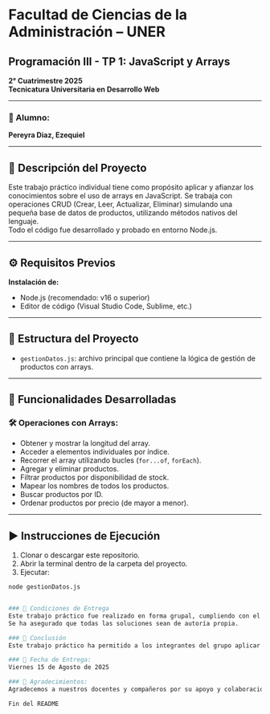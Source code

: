 # Facultad de Ciencias de la Administración – UNER  
## Programación III - TP 1: JavaScript y Arrays  
**2° Cuatrimestre 2025**  
**Tecnicatura Universitaria en Desarrollo Web**  

---

### 📌 Alumno:  
**Pereyra Diaz, Ezequiel**

---

## 📜 Descripción del Proyecto  
Este trabajo práctico individual tiene como propósito aplicar y afianzar los conocimientos sobre el uso de arrays en JavaScript. Se trabaja con operaciones CRUD (Crear, Leer, Actualizar, Eliminar) simulando una pequeña base de datos de productos, utilizando métodos nativos del lenguaje.  
Todo el código fue desarrollado y probado en entorno Node.js.

---

## ⚙️ Requisitos Previos  
**Instalación de:**
- Node.js (recomendado: v16 o superior)  
- Editor de código (Visual Studio Code, Sublime, etc.)

---

## 📂 Estructura del Proyecto  

- `gestionDatos.js`: archivo principal que contiene la lógica de gestión de productos con arrays.

---

## 📜 Funcionalidades Desarrolladas

### 🛠 Operaciones con Arrays:
- Obtener y mostrar la longitud del array.
- Acceder a elementos individuales por índice.
- Recorrer el array utilizando bucles (`for...of`, `forEach`).
- Agregar y eliminar productos.
- Filtrar productos por disponibilidad de stock.
- Mapear los nombres de todos los productos.
- Buscar productos por ID.
- Ordenar productos por precio (de mayor a menor).

---

## ▶️ Instrucciones de Ejecución

1. Clonar o descargar este repositorio.
2. Abrir la terminal dentro de la carpeta del proyecto.
3. Ejecutar:

```bash
node gestionDatos.js


### 🔹 Condiciones de Entrega
Este trabajo práctico fue realizado en forma grupal, cumpliendo con el mínimo de 4 y máximo de 6 integrantes.
Se ha asegurado que todas las soluciones sean de autoría propia.

### 📖 Conclusión
Este trabajo práctico ha permitido a los integrantes del grupo aplicar y consolidar los conocimientos adquiridos en la materia, desarrollando habilidades en la manipulación de arrays en JavaScript y en la gestión de datos en un entorno de programación.

### 📅 Fecha de Entrega: 
Viernes 15 de Agosto de 2025

### 🙌 Agradecimientos: 
Agradecemos a nuestros docentes y compañeros por su apoyo y colaboración durante el desarrollo de este trabajo práctico.

Fin del README
